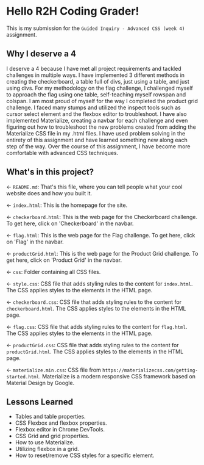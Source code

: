 # Hello R2H Coding Grader!

This is my submission for the `Guided Inquiry - Advanced CSS (week 4)` assignment. 

## Why I deserve a 4

I deserve a 4 because I have met all project requirements and tackled challenges in multiple ways. I have implemented 3 different methods in creating the checkerboard, a table full of divs, just using a table, and just using divs. For my methodology on the flag challenge, I challenged myself to approach the flag using one table, self-teaching myself rowspan and colspan. I am most proud of myself for the way I completed the product grid challenge. I faced many stumps and utilized the inspect tools such as cursor select element and the flexbox editor to troubleshoot. I have also implemented Materialize, creating a navbar for each challenge and even figuring out how to troubleshoot the new problems created from adding the Materialize CSS file in my .html files. I have used problem solving in the entirety of this assignment and have learned something new along each step of the way. Over the course of this assignment, I have become more comfortable with advanced CSS techniques.

## What's in this project?

← `README.md`: That's this file, where you can tell people what your cool website does and how you built it.

← `index.html`: This is the homepage for the site.

← `checkerboard.html`: This is the web page for the Checkerboard challenge. To get here, click on 'Checkerboard' in the navbar.

← `flag.html`: This is the web page for the Flag challenge. To get here, click on 'Flag' in the navbar.

← `productGrid.html`: This is the web page for the Product Grid challenge. To get here, click on 'Product Grid' in the navbar.

← `css`: Folder containing all CSS files.

← `style.css`: CSS file that adds styling rules to the content for `index.html`. The CSS applies styles to the elements in the HTML page.

← `checkerboard.css`: CSS file that adds styling rules to the content for `checkerboard.html`. The CSS applies styles to the elements in the HTML page.

← `flag.css`: CSS file that adds styling rules to the content for `flag.html`. The CSS applies styles to the elements in the HTML page.

← `productGrid.css`: CSS file that adds styling rules to the content for `productGrid.html`. The CSS applies styles to the elements in the HTML page.

← `materialize.min.css`: CSS file from `https://materializecss.com/getting-started.html`. Materialize is a modern responsive CSS framework based on Material Design by Google.

## Lessons Learned

- Tables and table properties.
- CSS Flexbox and flexbox properties.
- Flexbox editor in Chrome DevTools.
- CSS Grid and grid properties.
- How to use Materialize.
- Utilizing flexbox in a grid.
- How to reset/remove CSS styles for a specific element.